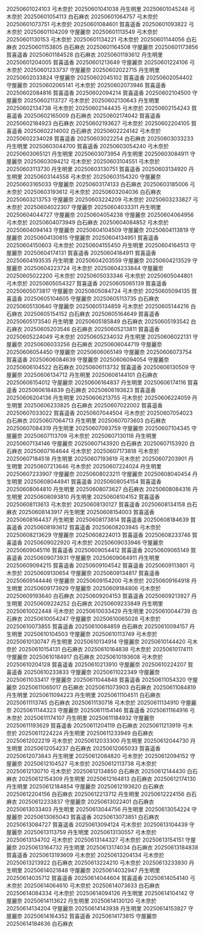 20250601024103 弓木奈於
20250601041038 丹生明里
20250601045248 弓木奈於
20250601054113 白石麻衣
20250601064757 弓木奈於
20250601073751 弓木奈於
20250601084601 賀喜遥香
20250601093822 弓木奈於
20250601104209 守屋麗奈
20250601113549 弓木奈於
20250601130153 弓木奈於
20250601134221 弓木奈於
20250601144056 白石麻衣
20250601153805 白石麻衣
20250601164508 守屋麗奈
20250601173856 賀喜遥香
20250601184528 白石麻衣
20250601193612 丹生明里
20250601204005 賀喜遥香
20250601213649 守屋麗奈
20250601224106 弓木奈於
20250601233737 守屋麗奈
20250602022715 丹生明里
20250602033824 守屋麗奈
20250602045102 賀喜遥香
20250602054402 守屋麗奈
20250602065141 弓木奈於
20250602073946 賀喜遥香
20250602084816 賀喜遥香
20250602094214 賀喜遥香
20250602104500 守屋麗奈
20250602113727 弓木奈於
20250602130643 丹生明里
20250602134738 弓木奈於
20250602144435 弓木奈於
20250602154243 賀喜遥香
20250602165009 白石麻衣
20250602174042 賀喜遥香
20250602184923 白石麻衣
20250602193627 弓木奈於
20250602204105 賀喜遥香
20250602214002 白石麻衣
20250602224142 弓木奈於
20250602234028 賀喜遥香
20250603022254 白石麻衣
20250603033233 丹生明里
20250603044700 賀喜遥香
20250603054240 弓木奈於
20250603065121 丹生明里
20250603073954 丹生明里
20250603084911 守屋麗奈
20250603094212 弓木奈於
20250603104551 弓木奈於
20250603113730 丹生明里
20250603130751 賀喜遥香
20250603134920 丹生明里
20250603144558 弓木奈於
20250603154320 守屋麗奈
20250603165033 守屋麗奈
20250603174133 白石麻衣
20250603185006 弓木奈於
20250603193612 弓木奈於
20250603204036 白石麻衣
20250603213753 守屋麗奈
20250603224209 弓木奈於
20250603233827 弓木奈於
20250604022307 守屋麗奈
20250604033311 丹生明里
20250604044727 守屋麗奈
20250604054238 守屋麗奈
20250604064956 弓木奈於
20250604073949 白石麻衣
20250604084852 弓木奈於
20250604094143 守屋麗奈
20250604104509 守屋麗奈
20250604113819 守屋麗奈
20250604130815 守屋麗奈
20250604134951 賀喜遥香
20250604150603 弓木奈於
20250604155450 丹生明里
20250604164513 守屋麗奈
20250604174131 賀喜遥香
20250604184911 賀喜遥香
20250604193535 丹生明里
20250604203559 守屋麗奈
20250604213529 守屋麗奈
20250604223724 弓木奈於
20250604233844 守屋麗奈
20250605022200 弓木奈於
20250605033346 弓木奈於
20250605044801 弓木奈於
20250605054327 賀喜遥香
20250605065139 賀喜遥香
20250605073817 守屋麗奈
20250605084724 弓木奈於
20250605094135 賀喜遥香
20250605104605 守屋麗奈
20250605113735 白石麻衣
20250605130640 守屋麗奈
20250605134859 弓木奈於
20250605144216 白石麻衣
20250605154152 白石麻衣
20250605164649 賀喜遥香
20250605173540 丹生明里
20250605185849 白石麻衣
20250605193542 白石麻衣
20250605203546 白石麻衣
20250605213811 賀喜遥香
20250605224049 弓木奈於
20250605234032 丹生明里
20250606022131 守屋麗奈
20250606033256 白石麻衣
20250606044719 守屋麗奈
20250606054450 守屋麗奈
20250606065149 守屋麗奈
20250606073754 賀喜遥香
20250606084639 守屋麗奈
20250606094054 守屋麗奈
20250606104522 白石麻衣
20250606113732 賀喜遥香
20250606130509 守屋麗奈
20250606134712 丹生明里
20250606144101 白石麻衣
20250606154012 守屋麗奈
20250606164837 丹生明里
20250606174116 賀喜遥香
20250606184839 白石麻衣
20250606193623 賀喜遥香
20250606204136 丹生明里
20250606213755 弓木奈於
20250606224059 丹生明里
20250606233825 白石麻衣
20250607022002 賀喜遥香
20250607033022 賀喜遥香
20250607044504 弓木奈於
20250607054023 白石麻衣
20250607064713 丹生明里
20250607073603 白石麻衣
20250607084319 丹生明里
20250607093759 守屋麗奈
20250607104345 守屋麗奈
20250607113709 弓木奈於
20250607130118 丹生明里
20250607134146 守屋麗奈
20250607143920 白石麻衣
20250607153920 白石麻衣
20250607164644 弓木奈於
20250607173818 弓木奈於
20250607184518 丹生明里
20250607193619 弓木奈於
20250607203901 丹生明里
20250607213646 弓木奈於
20250607224024 丹生明里
20250607233907 守屋麗奈
20250608023211 守屋麗奈
20250608040454 丹生明里
20250608044941 賀喜遥香
20250608054154 賀喜遥香
20250608064810 丹生明里
20250608073627 白石麻衣
20250608084316 丹生明里
20250608093810 丹生明里
20250608104152 賀喜遥香
20250608113613 弓木奈於
20250608130127 賀喜遥香
20250608134158 白石麻衣
20250608143917 丹生明里
20250608154003 賀喜遥香
20250608164437 丹生明里
20250608173814 賀喜遥香
20250608184639 賀喜遥香
20250608193612 賀喜遥香
20250608203945 弓木奈於
20250608213629 守屋麗奈
20250608224013 賀喜遥香
20250608233746 賀喜遥香
20250609022920 弓木奈於
20250609033946 守屋麗奈
20250609045116 賀喜遥香
20250609054412 賀喜遥香
20250609065149 賀喜遥香
20250609073931 守屋麗奈
20250609084911 丹生明里
20250609094215 賀喜遥香
20250609104542 賀喜遥香
20250609113801 弓木奈於
20250609130654 守屋麗奈
20250609134817 賀喜遥香
20250609144446 守屋麗奈
20250609154200 弓木奈於
20250609164918 丹生明里
20250609173929 守屋麗奈
20250609184806 弓木奈於
20250609193640 白石麻衣
20250609204153 賀喜遥香
20250609213927 丹生明里
20250609224252 白石麻衣
20250609233849 丹生明里
20250610022448 弓木奈於
20250610033429 丹生明里
20250610044739 白石麻衣
20250610054247 守屋麗奈
20250610065028 弓木奈於
20250610073855 賀喜遥香
20250610084859 白石麻衣
20250610094157 丹生明里
20250610104503 守屋麗奈
20250610113749 弓木奈於
20250610130747 丹生明里
20250610134914 守屋麗奈
20250610144420 弓木奈於
20250610154131 白石麻衣
20250610164838 弓木奈於
20250610174111 守屋麗奈
20250610184917 白石麻衣
20250610193608 弓木奈於
20250610204128 賀喜遥香
20250610213910 守屋麗奈
20250610224207 賀喜遥香
20250610233833 守屋麗奈
20250611022349 守屋麗奈
20250611033417 守屋麗奈
20250611044848 賀喜遥香
20250611054320 守屋麗奈
20250611065017 白石麻衣
20250611073903 白石麻衣
20250611084819 丹生明里
20250611094223 丹生明里
20250611104511 白石麻衣
20250611113745 白石麻衣
20250611130718 弓木奈於
20250611134910 守屋麗奈
20250611144323 守屋麗奈
20250611154146 賀喜遥香
20250611164916 弓木奈於
20250611174107 丹生明里
20250611184932 守屋麗奈
20250611193629 賀喜遥香
20250611204119 白石麻衣
20250611213919 弓木奈於
20250611224224 丹生明里
20250611233949 白石麻衣
20250612022219 弓木奈於
20250612033300 丹生明里
20250612044730 丹生明里
20250612054237 白石麻衣
20250612065033 賀喜遥香
20250612073843 丹生明里
20250612084820 弓木奈於
20250612094152 守屋麗奈
20250612104527 弓木奈於
20250612113738 弓木奈於
20250612130710 弓木奈於
20250612134850 白石麻衣
20250612144430 白石麻衣
20250612154309 丹生明里
20250612164813 白石麻衣
20250612174130 丹生明里
20250612184854 守屋麗奈
20250612193620 白石麻衣
20250612204156 白石麻衣
20250612213712 丹生明里
20250612224156 白石麻衣
20250612233837 守屋麗奈
20250613022401 白石麻衣
20250613033403 丹生明里
20250613044756 丹生明里
20250613054224 守屋麗奈
20250613065043 賀喜遥香
20250613073851 白石麻衣
20250613084727 賀喜遥香
20250613094124 弓木奈於
20250613104439 守屋麗奈
20250613113759 丹生明里
20250613130557 弓木奈於
20250613134702 弓木奈於
20250613144327 弓木奈於
20250613154151 守屋麗奈
20250613164732 丹生明里
20250613174034 白石麻衣
20250613184838 賀喜遥香
20250613193609 弓木奈於
20250613204134 弓木奈於
20250613213922 白石麻衣
20250613224210 弓木奈於
20250613233930 丹生明里
20250614021848 守屋麗奈
20250614032947 丹生明里
20250614035712 賀喜遥香
20250614044604 賀喜遥香
20250614054140 弓木奈於
20250614064610 弓木奈於
20250614073633 白石麻衣
20250614084334 弓木奈於
20250614094126 丹生明里
20250614104142 守屋麗奈
20250614113622 丹生明里
20250614130120 弓木奈於
20250614134204 守屋麗奈
20250614143938 丹生明里
20250614153827 守屋麗奈
20250614164352 賀喜遥香
20250614173815 守屋麗奈
20250614184636 白石麻衣
